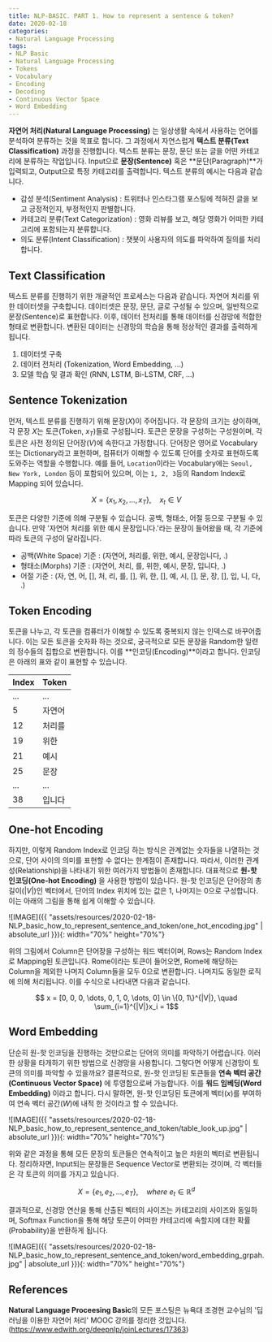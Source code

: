 ```yaml
---
title: NLP-BASIC. PART 1. How to represent a sentence & token?
date: 2020-02-18
categories:
- Natural Language Processing
tags:
- NLP Basic
- Natural Language Processing
- Tokens
- Vocabulary
- Encoding
- Decoding
- Continuous Vector Space
- Word Embedding
---
```


**자연어 처리(Natural Language Processing)** 는 일상생활 속에서 사용하는 언어를 분석하여 분류하는 것을 목표로 합니다. 그 과정에서 자연스럽게 **텍스트 분류(Text Classification)** 과정을 진행합니다. 텍스트 분류는 문장, 문단 또는 글을 어떤 카테고리에 분류하는 작업입니다. Input으로 **문장(Sentence)** 혹은 **문단(Paragraph)**가 입력되고, Output으로 특정 카테고리를 출력합니다. 텍스트 분류의 예시는 다음과 같습니다.

* 감성 분석(Sentiment Analysis) : 트위터나 인스타그램 포스팅에 적혀진 글을 보고 긍정적인지, 부정적인지 판별합니다.
* 카테고리 분류(Text Categorization) : 영화 리뷰를 보고, 해당 영화가 어떠한 카테고리에 포함되는지 분류합니다.
* 의도 분류(Intent Classification) : 챗봇이 사용자의 의도를 파악하여 질의를 처리합니다.

## Text Classification
텍스트 분류를 진행하기 위한 개괄적인 프로세스는 다음과 같습니다. 자연어 처리를 위한 데이터셋을 구축합니다. 데이터셋은 문장, 문단, 글로 구성될 수 있으며, 일반적으로 문장(Sentence)로 표현합니다. 이후, 데이터 전처리를 통해 데이터를 신경망에 적합한 형태로 변환합니다. 변환된 데이터는 신경망의 학습을 통해 정상적인 결과를 출력하게 됩니다.

1. 데이터셋 구축 
2. 데이터 전처리 (Tokenization, Word Embedding, ...)
3. 모델 학습 및 결과 확인 (RNN, LSTM, Bi-LSTM, CRF, ...)

## Sentence Tokenization
먼저, 텍스트 분류를 진행하기 위해 문장($X$)이 주어집니다. 각 문장의 크기는 상이하며, 각 문장 $X$는 토큰(Token, $x_T$)들로 구성됩니다. 토큰은 문장을 구성하는 구성원이며, 각 토큰은 사전 정의된 단어장($V$)에 속한다고 가정합니다. 단어장은 영어로 Vocabulary 또는 Dictionary라고 표현하며, 컴퓨터가 이해할 수 있도록 단어를 숫자로 표현하도록 도와주는 역할을 수행합니다. 예를 들어, `Location`이라는 Vocabulary에는 `Seoul, New York, London` 등이 포함되어 있으며, 이는 `1, 2, 3`등의 Random Index로 Mapping 되어 있습니다. 

$$ X = \{x_1, x_2, \dots, x_T\}, \quad x_t \in V $$

토큰은 다양한 기준에 의해 구분될 수 있습니다. 공백, 형태소, 어절 등으로 구분될 수 있습니다. 만약 '자연어 처리를 위한 예시 문장입니다.'라는 문장이 들어왔을 때, 각 기준에 따라 토큰의 구성이 달라집니다.

* 공백(White Space) 기준 : (자연어, 처리를, 위한, 예시, 문장입니다, .)
* 형태소(Morphs) 기준 : (자연어, 처리, 를, 위한, 예시, 문장, 입니다, .)
* 어절 기준 : (자, 연, 어, [], 처, 리, 를, [], 위, 한, [], 예, 시, [], 문, 장, [], 입, 니, 다, .)

## Token Encoding

토큰을 나누고, 각 토큰을 컴퓨터가 이해할 수 있도록 중복되지 않는 인덱스로 바꾸어줍니다. 이는 모든 토큰을 숫자화 하는 것으로, 궁극적으로 모든 문장을 Random한 일련의 정수들의 집합으로 변환합니다. 이를 **인코딩(Encoding)**이라고 합니다. 인코딩은 아래의 표와 같이 표현할 수 있습니다.

<center> 

|Index|Token|
|------|---|
|...|...|
|5     |자연어|
|12|처리를|
|19|위한|
|21|예시|
|25|문장|
|...|...|
|38|입니다|

</center>

## One-hot Encoding
하지만, 이렇게 Random Index로 인코딩 하는 방식은 관계없는 숫자들을 나열하는 것으로, 단어 사이의 의미를 표현할 수 없다는 한계점이 존재합니다. 따라서, 이러한 관계성(Relationship)을 나타내기 위한 여러가지 방법들이 존재합니다. 대표적으로 **원-핫 인코딩(One-hot Encoding)** 을 사용한 방법이 있습니다. 원-핫 인코딩은 단어장의 총 길이($|V|$)인 벡터에서, 단어의 Index 위치에 있는 값은 1, 나머지는 0으로 구성합니다. 이는 아래의 그림을 통해 쉽게 이해할 수 있습니다. 

![IMAGE]({{ "assets/resources/2020-02-18-NLP_basic_how_to_represent_sentence_and_token/one_hot_encoding.jpg" | absolute_url }}){: width="70%" height="70%"}

위의 그림에서 Column은 단어장을 구성하는 워드 벡터이며, Rows는 Random Index로 Mapping된 토큰입니다. Rome이라는 토큰이 들어오면, Rome에 해당하는 Column을 제외한 나머지 Column들을 모두 0으로 변환합니다. 나머지도 동일한 로직에 의해 처리됩니다. 이를 수식으로 나타내면 다음과 같습니다.

$$ x = [0, 0, 0, \dots, 0, 1, 0, \dots, 0] \in \{0, 1\}^{|V|}, \quad \sum_{i=1}^{|V|}x_i = 1$$

## Word Embedding
단순히 원-핫 인코딩을 진행하는 것만으로는 단어의 의미를 파악하기 어렵습니다. 이러한 상황을 타개하기 위한 방법으로 신경망을 사용합니다. 그렇다면 어떻게 신경망이 토큰의 의미를 파악할 수 있을까요? 결론적으로, 원-핫 인코딩된 토큰들을 **연속 벡터 공간(Continuous Vector Space)** 에 투영함으로써 가능합니다. 이를 **워드 임베딩(Word Embedding)** 이라고 합니다. 다시 말하면, 원-핫 인코딩된 토큰에게 벡터($x$)를 부여하여 연속 벡터 공간($W$)에 내적 한 것이라고 할 수 있습니다. 

![IMAGE]({{ "assets/resources/2020-02-18-NLP_basic_how_to_represent_sentence_and_token/table_look_up.jpg" | absolute_url }}){: width="70%" height="70%"}

위와 같은 과정을 통해 모든 문장의 토큰들은 연속적이고 높은 차원의 벡터로 변환됩니다. 정리하자면, Input되는 문장들은 Sequence Vector로 변환되는 것이며, 각 벡터들은 각 토큰의 의미를 가지고 있습니다.

$$ X = \{e_1, e_2, \dots, e_T\}, \quad where\ e_t \in \mathbb{R}^d$$

결과적으로, 신경망 연산을 통해 산출된 벡터의 사이즈는 카테고리의 사이즈와 동일하며, Softmax Function을 통해 해당 토큰이 어떠한 카테고리에 속할지에 대한 확률(Probability)을 반환하게 됩니다.

![IMAGE]({{ "assets/resources/2020-02-18-NLP_basic_how_to_represent_sentence_and_token/word_embedding_grpah.jpg" | absolute_url }}){: width="70%" height="70%"}

## References
**Natural Language Proceesing Basic**의 모든 포스팅은 뉴욕대 조경현 교수님의 '딥러닝을 이용한 자연어 처리' MOOC 강의를 정리한 것입니다. (https://www.edwith.org/deepnlp/joinLectures/17363)